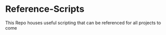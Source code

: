 # Reference-Scripts
This Repo houses useful scripting that can be referenced for all projects to come
